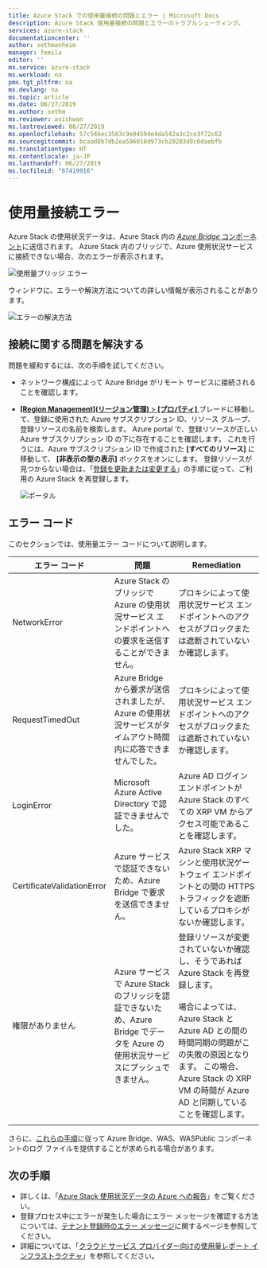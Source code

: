 ```yaml
---
title: Azure Stack での使用量接続の問題とエラー | Microsoft Docs
description: Azure Stack 使用量接続の問題とエラーのトラブルシューティング。
services: azure-stack
documentationcenter: ''
author: sethmanheim
manager: femila
editor: ''
ms.service: azure-stack
ms.workload: na
pms.tgt_pltfrm: na
ms.devlang: na
ms.topic: article
ms.date: 06/27/2019
ms.author: sethm
ms.reviewer: avishwan
ms.lastreviewed: 06/27/2019
ms.openlocfilehash: 57c546ec3583c9e04594e4da542a3c2ce3f72c62
ms.sourcegitcommit: bcaad8b7db2ea596018d973cb29283d8c6daebfb
ms.translationtype: HT
ms.contentlocale: ja-JP
ms.lasthandoff: 06/27/2019
ms.locfileid: "67419916"
---
```

# <a name="usage-connectivity-errors"></a>使用量接続エラー

Azure Stack の使用状況データは、Azure Stack 内の [*Azure Bridge* コンポーネント](azure-stack-usage-reporting.md)に送信されます。 Azure Stack 内のブリッジで、Azure 使用状況サービスに接続できない場合、次のエラーが表示されます。

![使用量ブリッジ エラー](media/azure-stack-usage-issues/usageerror2.png)

ウィンドウに、エラーや解決方法についての詳しい情報が表示されることがあります。

![エラーの解決方法](media/azure-stack-usage-issues/usageerror3.png)

## <a name="resolve-connectivity-issues"></a>接続に関する問題を解決する

問題を緩和するには、次の手順を試してください。

- ネットワーク構成によって Azure Bridge がリモート サービスに接続されることを確認します。

- [ **[Region Management]\(リージョン管理\)**  >  **[プロパティ]** ](azure-stack-registration.md#verify-azure-stack-registration) ブレードに移動して、登録に使用された Azure サブスクリプション ID、リソース グループ、登録リソースの名前を検索します。 Azure portal で、登録リソースが正しい Azure サブスクリプション ID の下に存在することを確認します。 これを行うには、Azure サブスクリプション ID で作成された **[すべてのリソース]** に移動して、 **[非表示の型の表示]** ボックスをオンにします。 登録リソースが見つからない場合は、「[登録を更新または変更する](azure-stack-registration.md#renew-or-change-registration)」の手順に従って、ご利用の Azure Stack を再登録します。

  ![ポータル](media/azure-stack-usage-issues/stackres.png)

## <a name="error-codes"></a>エラー コード

このセクションでは、使用量エラー コードについて説明します。

| エラー コード                 | 問題                                                                                                                                             | Remediation                                                                                                                                                                                                                                                                                        |
|----------------------------|---------------------------------------------------------------------------------------------------------------------------------------------------|----------------------------------------------------------------------------------------------------------------------------------------------------------------------------------------------------------------------------------------------------------------------------------------------------|
| NetworkError               | Azure Stack のブリッジで Azure の使用状況サービス エンドポイントへの要求を送信することができません。                                                            | プロキシによって使用状況サービス エンドポイントへのアクセスがブロックまたは遮断されていないか確認します。                                                                                                                                                                                                             |
| RequestTimedOut            | Azure Bridge から要求が送信されましたが、Azure の使用状況サービスがタイムアウト時間内に応答できませんでした。                             | プロキシによって使用状況サービス エンドポイントへのアクセスがブロックまたは遮断されていないか確認します。                                                                                                                                                                                                                        |
| LoginError                 | Microsoft Azure Active Directory で認証できませんでした。                                                                                                             | Azure AD ログイン エンドポイントが Azure Stack のすべての XRP VM からアクセス可能であることを確認します。                                                                                                                                                                                                                     |
| CertificateValidationError | Azure サービスで認証できないため、Azure Bridge で要求を送信できません。                                    | Azure Stack XRP マシンと使用状況ゲートウェイ エンドポイントとの間の HTTPS トラフィックを遮断しているプロキシがないか確認します。                                                                                                                                                                                      |
| 権限がありません               | Azure サービスで Azure Stack のブリッジを認証できないため、Azure Bridge でデータを Azure の使用状況サービスにプッシュできません。 | 登録リソースが変更されていないか確認し、そうであれば Azure Stack を再登録します。 <br><br> 場合によっては、Azure Stack と Azure AD との間の時間同期の問題がこの失敗の原因となります。 この場合、Azure Stack の XRP VM の時間が Azure AD と同期していることを確認します。 |
|                            |                                                                                                                                                   |                                                                                                                                                                                                                                                                                                    |

さらに、[これらの手順](azure-stack-diagnostics.md#log-collection-tool)に従って Azure Bridge、WAS、WASPublic コンポーネントのログ ファイルを提供することが求められる場合があります。

## <a name="next-steps"></a>次の手順

- 詳しくは、「[Azure Stack 使用状況データの Azure への報告](azure-stack-usage-reporting.md)」をご覧ください。
- 登録プロセス中にエラーが発生した場合にエラー メッセージを確認する方法については、[テナント登録時のエラー メッセージ](azure-stack-registration-errors.md)に関するページを参照してください。
- 詳細については、「[クラウド サービス プロバイダー向けの使用量レポート インフラストラクチャ](azure-stack-csp-ref-infrastructure.md)」を参照してください。
